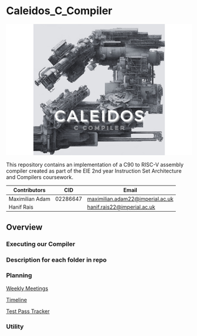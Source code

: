 # Caleidos_C_Compiler
<p align="center">
  <img src="./documentation/media/logo_img.png" alt="image_alt_text">
</p>

This repository contains an implementation of a C90 to RISC-V assembly compiler created as part of the EIE 2nd year Instruction Set Architecture and Compilers coursework.

|Contributors|CID|Email|
| ------ | ------ | ------ |
|Maximilian Adam| 02286647 | maximilian.adam22@imperial.ac.uk |
| Hanif Rais | | hanif.rais22@imperial.ac.uk |

## Overview

### Executing our Compiler


### **Description for each folder in repo**

### Planning


[Weekly Meetings](./documentation/Planning/)

[Timeline](./documentation/Planning/Timeline.md)

[Test Pass Tracker](./documentation/Planning/TestPassTracker.md)


### Utility
